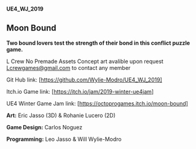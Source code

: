 **UE4_WJ_2019**

## Moon Bound
**Two bound lovers test the strength of their bond in this conflict puzzle game.**


L Crew 
No Premade Assets 
Concept art avalible upon request 
Lcrewgames@gmail.com to contact any member 

Git Hub link:
[https://github.com/Wylie-Modro/UE4_WJ_2019]

Itch.io Game link: 
[https://itch.io/jam/2019-winter-ue4jam]

UE4 Winter Game Jam link: 
[https://octoprogames.itch.io/moon-bound]

**Art:** Eric Jasso (3D) & Rohanie Lucero (2D)

**Game Design:** Carlos Noguez

**Programming:** Leo Jasso & Will Wylie-Modro
